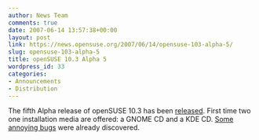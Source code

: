 ```yaml
---
author: News Team
comments: true
date: 2007-06-14 13:57:38+00:00
layout: post
link: https://news.opensuse.org/2007/06/14/opensuse-103-alpha-5/
slug: opensuse-103-alpha-5
title: openSUSE 10.3 Alpha 5
wordpress_id: 33
categories:
- Announcements
- Distribution
---
```


The fifth Alpha release of openSUSE 10.3 has been [released](//lists.opensuse.org/opensuse-announce/2007-06/msg00004.html). First time two one installation media are offered: a GNOME CD and a KDE CD. [Some annoying bugs](//en.opensuse.org/Bugs:Most_Annoying_Bugs_10.3_dev) were already discovered.
